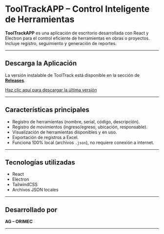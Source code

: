 # ToolTrackAPP – Control Inteligente de Herramientas

**ToolTrackAPP** es una aplicación de escritorio desarrollada con React y Electron para el control eficiente de herramientas en obras o proyectos. Incluye registro, seguimiento y generación de reportes.

---

## Descarga la Aplicación

La versión instalable de ToolTrack está disponible en la sección de [**Releases**](https://github.com/SOQI17/ToolTrack_ReactApp/releases).

 [Haz clic aquí para descargar la última versión](https://github.com/SOQI17/ToolTrack_ReactApp/releases/latest)

---

## Características principales

- Registro de herramientas (nombre, serial, código, descripción).
- Registro de movimientos (ingreso/egreso, ubicación, responsable).
- Visualización de herramientas disponibles y en uso.
- Exportación de registros a Excel.
- Funciona 100% local (archivos `.json`), no requiere conexión a internet.

---

##  Tecnologías utilizadas

- React
- Electron
- TailwindCSS
- Archivos JSON locales

---

## Desarrollado por

**AG – ORIMEC**

---


